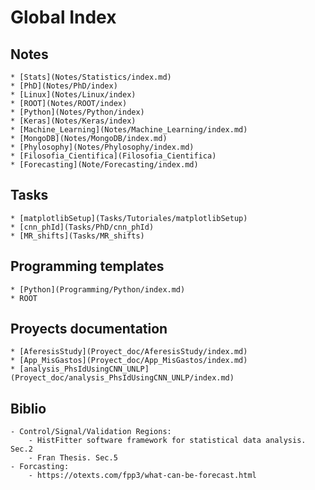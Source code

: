 # Global Index

## Notes
    * [Stats](Notes/Statistics/index.md)
    * [PhD](Notes/PhD/index)
    * [Linux](Notes/Linux/index)
    * [ROOT](Notes/ROOT/index)
    * [Python](Notes/Python/index)
    * [Keras](Notes/Keras/index)
    * [Machine_Learning](Notes/Machine_Learning/index.md)
    * [MongoDB](Notes/MongoDB/index.md)
    * [Phylosophy](Notes/Phylosophy/index.md)
    * [Filosofia_Cientifica](Filosofia_Cientifica)
    * [Forecasting](Note/Forecasting/index.md)

## Tasks
    * [matplotlibSetup](Tasks/Tutoriales/matplotlibSetup)
    * [cnn_phId](Tasks/PhD/cnn_phId) 
    * [MR_shifts](Tasks/MR_shifts)

## Programming templates
    * [Python](Programming/Python/index.md)
    * ROOT

## Proyects documentation
    * [AferesisStudy](Proyect_doc/AferesisStudy/index.md)
    * [App_MisGastos](Proyect_doc/App_MisGastos/index.md)
    * [analysis_PhsIdUsingCNN_UNLP](Proyect_doc/analysis_PhsIdUsingCNN_UNLP/index.md)

## Biblio
    - Control/Signal/Validation Regions:
        - HistFitter software framework for statistical data analysis. Sec.2
        - Fran Thesis. Sec.5
    - Forcasting:
        - https://otexts.com/fpp3/what-can-be-forecast.html
        
